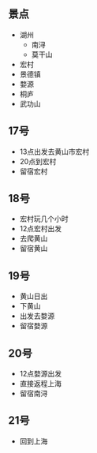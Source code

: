 ## 景点

- 湖州
  - 南浔
  - 莫干山
- 宏村
- 景德镇
- 婺源
- 桐庐
- 武功山

## 17号

- 13点出发去黄山市宏村
- 20点到宏村
- 留宿宏村

## 18号

- 宏村玩几个小时
- 12点宏村出发
- 去爬黄山
- 留宿黄山

## 19号

- 黄山日出
- 下黄山
- 出发去婺源
- 留宿婺源

## 20号

- 12点婺源出发
- 直接返程上海
- 留宿南浔

## 21号

- 回到上海

